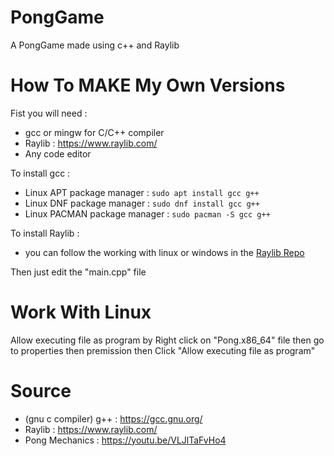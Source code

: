 # PongGame
A PongGame made using c++ and Raylib

# How To MAKE My Own Versions
Fist you will need :
 - gcc or mingw for C/C++ compiler
 - Raylib : https://www.raylib.com/
 - Any code editor  

To install gcc :
 - Linux APT package manager : ```sudo apt install gcc g++```
 - Linux DNF package manager : ```sudo dnf install gcc g++```
 - Linux PACMAN package manager : ```sudo pacman -S gcc g++```  

To install Raylib :
 - you can follow the working with linux or windows in the [Raylib Repo](https://github.com/raysan5/raylib)

Then just edit the "main.cpp" file

# Work With Linux
Allow executing file as program by Right click on "Pong.x86_64" file
then go to properties then premission then Click "Allow executing file as program"

# Source
 - (gnu c compiler) g++ : https://gcc.gnu.org/
 - Raylib               : https://www.raylib.com/
 - Pong Mechanics       : https://youtu.be/VLJlTaFvHo4 
